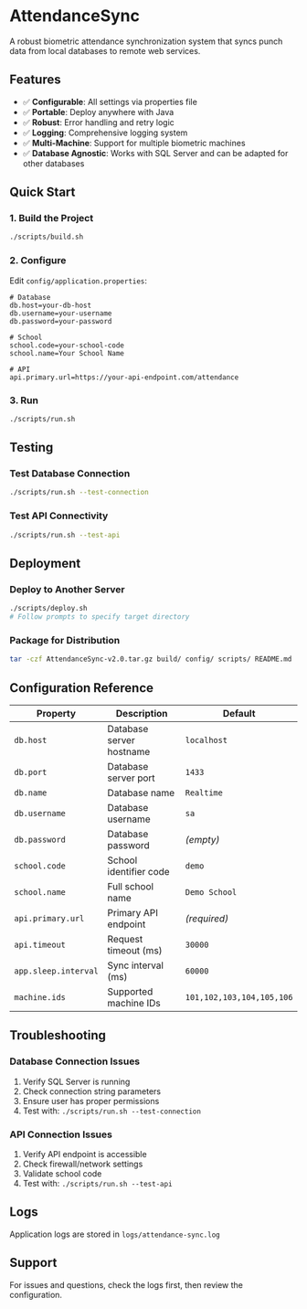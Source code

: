 # AttendanceSync

A robust biometric attendance synchronization system that syncs punch data from local databases to remote web services.

## Features

- ✅ **Configurable**: All settings via properties file
- ✅ **Portable**: Deploy anywhere with Java
- ✅ **Robust**: Error handling and retry logic
- ✅ **Logging**: Comprehensive logging system
- ✅ **Multi-Machine**: Support for multiple biometric machines
- ✅ **Database Agnostic**: Works with SQL Server and can be adapted for other databases

## Quick Start

### 1. Build the Project
```bash
./scripts/build.sh
```

### 2. Configure
Edit `config/application.properties`:
```properties
# Database
db.host=your-db-host
db.username=your-username
db.password=your-password

# School
school.code=your-school-code
school.name=Your School Name

# API
api.primary.url=https://your-api-endpoint.com/attendance
```

### 3. Run
```bash
./scripts/run.sh
```

## Testing

### Test Database Connection
```bash
./scripts/run.sh --test-connection
```

### Test API Connectivity
```bash
./scripts/run.sh --test-api
```

## Deployment

### Deploy to Another Server
```bash
./scripts/deploy.sh
# Follow prompts to specify target directory
```

### Package for Distribution
```bash
tar -czf AttendanceSync-v2.0.tar.gz build/ config/ scripts/ README.md
```

## Configuration Reference

| Property | Description | Default |
|----------|-------------|---------|
| `db.host` | Database server hostname | `localhost` |
| `db.port` | Database server port | `1433` |
| `db.name` | Database name | `Realtime` |
| `db.username` | Database username | `sa` |
| `db.password` | Database password | _(empty)_ |
| `school.code` | School identifier code | `demo` |
| `school.name` | Full school name | `Demo School` |
| `api.primary.url` | Primary API endpoint | _(required)_ |
| `api.timeout` | Request timeout (ms) | `30000` |
| `app.sleep.interval` | Sync interval (ms) | `60000` |
| `machine.ids` | Supported machine IDs | `101,102,103,104,105,106` |

## Troubleshooting

### Database Connection Issues
1. Verify SQL Server is running
2. Check connection string parameters
3. Ensure user has proper permissions
4. Test with: `./scripts/run.sh --test-connection`

### API Connection Issues
1. Verify API endpoint is accessible
2. Check firewall/network settings
3. Validate school code
4. Test with: `./scripts/run.sh --test-api`

## Logs

Application logs are stored in `logs/attendance-sync.log`

## Support

For issues and questions, check the logs first, then review the configuration.